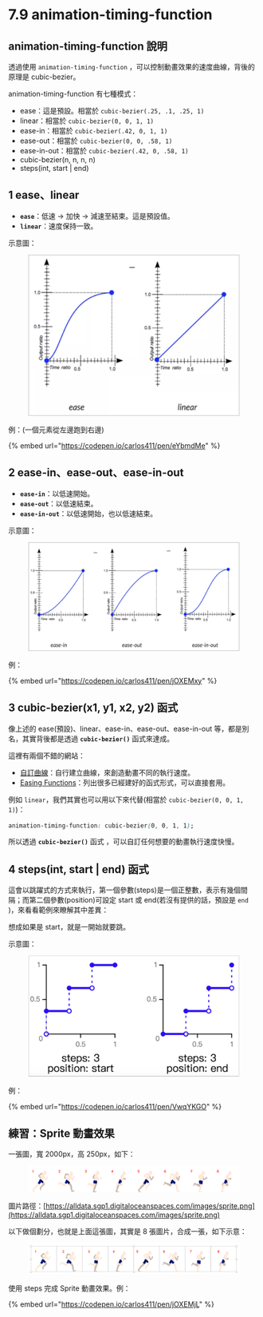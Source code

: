 # 7.9 animation-timing-function

## animation-timing-function 說明

透過使用 `animation-timing-function` ，可以控制動畫效果的速度曲線，背後的原理是 cubic-bezier。

animation-timing-function 有七種模式：

* ease：這是預設。相當於 `cubic-bezier(.25, .1, .25, 1)`
* linear：相當於 `cubic-bezier(0, 0, 1, 1)`
* ease-in：相當於 `cubic-bezier(.42, 0, 1, 1)`
* ease-out：相當於 `cubic-bezier(0, 0, .58, 1)`
* ease-in-out：相當於 `cubic-bezier(.42, 0, .58, 1)`
* cubic-bezier(n, n, n, n)
* steps(int, start | end)



## 1 ease、linear

* **`ease`**：低速 → 加快 → 減速至結束。這是預設值。
* **`linear`**：速度保持一致。

示意圖：

<figure><img src="../.gitbook/assets/animation_timing_function_ease_linear.png" alt=""><figcaption></figcaption></figure>

例：(一個元素從左邊跑到右邊)

{% embed url="https://codepen.io/carlos411/pen/eYbmdMe" %}



## 2 ease-in、ease-out、ease-in-out

* **`ease-in`**：以低速開始。
* **`ease-out`**：以低速結束。
* **`ease-in-out`**：以低速開始，也以低速結束。

示意圖：

<figure><img src="../.gitbook/assets/animation_timing_function_ease_in_out.png" alt=""><figcaption></figcaption></figure>

例：

{% embed url="https://codepen.io/carlos411/pen/jOXEMxy" %}



## 3 cubic-bezier(x1, y1, x2, y2) 函式

像上述的 ease(預設)、linear、ease-in、ease-out、ease-in-out 等，都是別名，其實背後都是透過 **`cubic-bezier()`** 函式來達成。

這裡有兩個不錯的網站：

* [自訂曲線](http://cubic-bezier.com/#.17,.67,.83,.67)：自行建立曲線，來創造動畫不同的執行速度。
* [Easing Functions](https://easings.net/en)：列出很多已經建好的函式形式，可以直接套用。

例如 `linear`，我們其實也可以用以下來代替(相當於 `cubic-bezier(0, 0, 1, 1)`)：

```css
animation-timing-function: cubic-bezier(0, 0, 1, 1);
```

所以透過 **`cubic-bezier()`** 函式 ，可以自訂任何想要的動畫執行速度快慢。



## 4 steps(int, start | end) 函式

這會以跳躍式的方式來執行，第一個參數(steps)是一個正整數，表示有幾個間隔；而第二個參數(position)可設定 start 或 end(若沒有提供的話，預設是 `end` )，來看看範例來瞭解其中差異：

想成如果是 start，就是一開始就要跳。

示意圖：

<figure><img src="../.gitbook/assets/animation_timing_function_steps.png" alt=""><figcaption></figcaption></figure>

例：

{% embed url="https://codepen.io/carlos411/pen/VwqYKGO" %}



## 練習：Sprite 動畫效果

一張圖，寬 2000px，高 250px，如下：

<figure><img src="../.gitbook/assets/sprite_finish.png" alt=""><figcaption></figcaption></figure>

圖片路徑：[https://alldata.sgp1.digitaloceanspaces.com/images/sprite.png](https://alldata.sgp1.digitaloceanspaces.com/images/sprite.png)



以下做個劃分，也就是上面這張圖，其實是 8 張圖片，合成一張，如下示意：

<figure><img src="../.gitbook/assets/sprite_finish_border.png" alt=""><figcaption></figcaption></figure>

使用 steps 完成 Sprite 動畫效果。例：

{% embed url="https://codepen.io/carlos411/pen/jOXEMjL" %}

